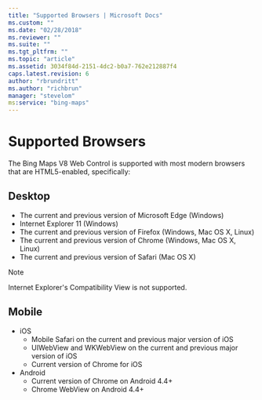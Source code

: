 ```yaml
---
title: "Supported Browsers | Microsoft Docs"
ms.custom: ""
ms.date: "02/28/2018"
ms.reviewer: ""
ms.suite: ""
ms.tgt_pltfrm: ""
ms.topic: "article"
ms.assetid: 3034f84d-2151-4dc2-b0a7-762e212887f4
caps.latest.revision: 6
author: "rbrundritt"
ms.author: "richbrun"
manager: "stevelom"
ms:service: "bing-maps"
---
```

# Supported Browsers
The Bing Maps V8 Web Control is supported with most modern browsers that are HTML5-enabled, specifically:

## Desktop

  * The current and previous version of Microsoft Edge (Windows)
  * Internet Explorer 11 (Windows)
  * The current and previous version of Firefox (Windows, Mac OS X, Linux)
  * The current and previous version of Chrome (Windows, Mac OS X, Linux)
  * The current and previous version of Safari (Mac OS X) 

> [!NOTE]
> Internet Explorer's Compatibility View is not supported.

## Mobile

*	iOS
    *	Mobile Safari on the current and previous major version of iOS
    *	UIWebView and WKWebView on the current and previous major version of iOS
    *	Current version of Chrome for iOS
*	Android
    *	Current version of Chrome on Android 4.4+
    *	Chrome WebView on Android 4.4+
